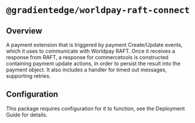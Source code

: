 # `@gradientedge/worldpay-raft-connect`

## Overview

A payment extension that is triggered by payment Create/Update events, which it uses to communicate with Worldpay RAFT.
Once it receives a response from RAFT, a response for commercetools is constructed containing payment update actions, in order to persist the result into the payment object.
It also includes a handler for timed out messages, supporting retries.

## Configuration

This package requires configuration for it to function, see the Deployment Guide for details.
